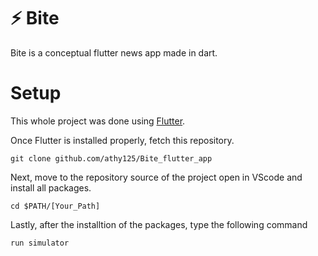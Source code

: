 # ⚡ Bite 
Bite is a conceptual flutter news app made in dart. 

[SS]: https://github.com/athy125/Bite_flutter_app/blob/main/screenshots/Screenshot%202022-09-30%20at%208.25.57%20PM.png "App Home Screen"

# Setup 

This whole project was done using [Flutter](https://docs.flutter.dev/get-started/install).

Once Flutter is installed properly, fetch this repository.

    git clone github.com/athy125/Bite_flutter_app

Next, move to the repository source of the project open in VScode and install all packages.

    cd $PATH/[Your_Path]

Lastly, after the installtion of the packages, type the following command

    run simulator



